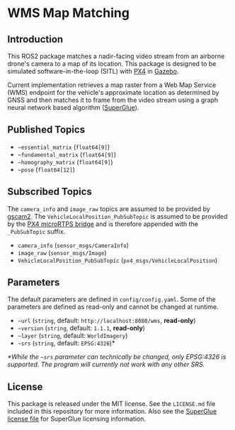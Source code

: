 # WMS Map Matching

## Introduction

This ROS2 package matches a nadir-facing video stream from an airborne drone's camera to a map of its location. This
package is designed to be simulated software-in-the-loop (SITL) with [PX4](https://docs.px4.io/master/) in
[Gazebo](https://gazebosim.org/).

Current implementation retrieves a map raster from a Web Map Service (WMS) endpoint for the vehicle's approximate
location as determined by GNSS and then matches it to frame from the video stream using a graph neural network based 
algorithm ([SuperGlue](https://github.com/magicleap/SuperGluePretrainedNetwork)).

## Published Topics

- `~essential_matrix` (`float64[9]`)
- `~fundamental_matrix` (`float64[9]`)
- `~homography_matrix` (`float64[9]`)
- `~pose` (`float64[12]`)

## Subscribed Topics

The `camera_info` and `image_raw` topics are assumed to be provided by [gscam2](https://github.com/clydemcqueen/gscam2).
The `VehicleLocalPosition_PubSubTopic` is assumed to be provided by the
[PX4 microRTPS bridge](https://docs.px4.io/master/en/middleware/micrortps.html) and is therefore appended with the
`_PubSubTopic` suffix.

- `camera_info` (`sensor_msgs/CameraInfo`)
- `image_raw` (`sensor_msgs/Image`)
- `VehicleLocalPosition_PubSubTopic` (`px4_msgs/VehicleLocalPosition`)

## Parameters

The default parameters are defined in `config/config.yaml`. Some of the parameters are defined as read-only and cannot
be changed at runtime.

- `~url` (`string`, default: `http://localhost:8080/wms`, **read-only**)
- `~version` (`string`, default: `1.1.1`, **read-only**)
- `~layer` (`string`, default: `WorldImagery`)
- `~srs` (`string`, default: `EPSG:4326`)\*

*\*While the `~srs` parameter can technically be changed, only EPSG:4326 is supported. 
The program will currently not work with any other SRS.*

## License

This package is released under the MIT license. See the `LICENSE.md` file included in this repository for more
information. Also see the
[SuperGlue license file](https://github.com/magicleap/SuperGluePretrainedNetwork/blob/master/LICENSE) for SuperGlue
licensing information.